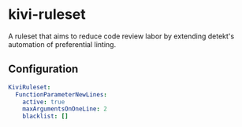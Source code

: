 # kivi-ruleset

A ruleset that aims to reduce code review labor by extending detekt's automation of preferential linting.

## Configuration
```yml
KiviRuleset:
  FunctionParameterNewLines:
    active: true
    maxArgumentsOnOneLine: 2
    blacklist: []
```
